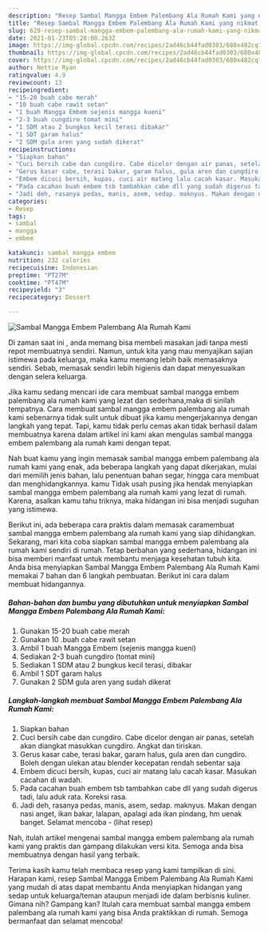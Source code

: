 ```yaml
---
description: "Resep Sambal Mangga Embem Palembang Ala Rumah Kami yang nikmat dan Mudah Dibuat"
title: "Resep Sambal Mangga Embem Palembang Ala Rumah Kami yang nikmat dan Mudah Dibuat"
slug: 629-resep-sambal-mangga-embem-palembang-ala-rumah-kami-yang-nikmat-dan-mudah-dibuat
date: 2021-01-23T05:28:08.263Z
image: https://img-global.cpcdn.com/recipes/2ad46cb44fad0303/680x482cq70/sambal-mangga-embem-palembang-ala-rumah-kami-foto-resep-utama.jpg
thumbnail: https://img-global.cpcdn.com/recipes/2ad46cb44fad0303/680x482cq70/sambal-mangga-embem-palembang-ala-rumah-kami-foto-resep-utama.jpg
cover: https://img-global.cpcdn.com/recipes/2ad46cb44fad0303/680x482cq70/sambal-mangga-embem-palembang-ala-rumah-kami-foto-resep-utama.jpg
author: Nettie Ryan
ratingvalue: 4.9
reviewcount: 13
recipeingredient:
- "15-20 buah cabe merah"
- "10 buah cabe rawit setan"
- "1 buah Mangga Embem sejenis mangga kueni"
- "2-3 buah cungdiro tomat mini"
- "1 SDM atau 2 bungkus kecil terasi dibakar"
- "1 SDT garam halus"
- "2 SDM gula aren yang sudah dikerat"
recipeinstructions:
- "Siapkan bahan"
- "Cuci bersih cabe dan cungdiro. Cabe dicelor dengan air panas, setelah akan diangkat masukkan cungdiro. Angkat dan tiriskan."
- "Gerus kasar cabe, terasi bakar, garam halus, gula aren dan cungdiro. Boleh dengan ulekan atau blender kecepatan rendah sebentar saja"
- "Embem dicuci bersih, kupas, cuci air matang lalu cacah kasar. Masukan cacahan di wadah."
- "Pada cacahan buah embem tsb tambahkan cabe dll yang sudah digerus tadi, lalu aduk rata. Koreksi rasa."
- "Jadi deh, rasanya pedas, manis, asem, sedap. maknyus. Makan dengan nasi anget, ikan bakar, lalapan, apalagi ada ikan pindang, hm uenak banget. Selamat mencoba           (lihat resep)"
categories:
- Resep
tags:
- sambal
- mangga
- embem

katakunci: sambal mangga embem 
nutrition: 232 calories
recipecuisine: Indonesian
preptime: "PT27M"
cooktime: "PT47M"
recipeyield: "3"
recipecategory: Dessert

---
```



![Sambal Mangga Embem Palembang Ala Rumah Kami](https://img-global.cpcdn.com/recipes/2ad46cb44fad0303/680x482cq70/sambal-mangga-embem-palembang-ala-rumah-kami-foto-resep-utama.jpg)

Di zaman  saat ini , anda memang bisa membeli masakan jadi tanpa mesti repot membuatnya sendiri. Namun, untuk kita yang mau menyajikan sajian istimewa pada keluarga, maka kamu memang lebih baik memasaknya sendiri. Sebab, memasak sendiri lebih higienis dan dapat menyesuaikan dengan selera keluarga.

Jika kamu sedang mencari ide cara membuat sambal mangga embem palembang ala rumah kami yang lezat dan sederhana,maka di sinilah tempatnya. Cara membuat sambal mangga embem palembang ala rumah kami  sebenarnya tidak sulit untuk dibuat jika kamu mengerjakannya dengan langkah yang tepat. Tapi, kamu tidak perlu cemas akan tidak berhasil dalam membuatnya 
karena dalam artikel ini kami akan mengulas sambal mangga embem palembang ala rumah kami dengan tepat.  



Nah buat kamu yang ingin memasak sambal mangga embem palembang ala rumah kami yang enak, ada beberapa langkah yang dapat dikerjakan, mulai dari memilih jenis bahan, lalu penentuan bahan segar, hingga cara membuat dan menghidangkannya. kamu Tidak usah pusing jika hendak menyiapkan sambal mangga embem palembang ala rumah kami yang lezat di rumah. Karena, asalkan kamu  tahu triknya, maka hidangan ini bisa menjadi suguhan yang istimewa.

Berikut ini, ada beberapa cara praktis  dalam memasak caramembuat sambal mangga embem palembang ala rumah kami yang siap dihidangkan. Sekarang, mari kita coba siapkan sambal mangga embem palembang ala rumah kami sendiri di rumah. Tetap berbahan yang sederhana, hidangan ini bisa memberi manfaat untuk membantu menjaga kesehatan tubuh kita. Anda bisa menyiapkan Sambal Mangga Embem Palembang Ala Rumah Kami memakai 7 bahan dan 6 langkah pembuatan. Berikut ini cara dalam membuat hidangannya.

<!--inarticleads1-->

##### Bahan-bahan dan bumbu yang dibutuhkan untuk menyiapkan Sambal Mangga Embem Palembang Ala Rumah Kami:

1. Gunakan 15-20 buah cabe merah
1. Gunakan 10 .buah cabe rawit setan
1. Ambil 1 buah Mangga Embem (sejenis mangga kueni)
1. Sediakan 2-3 buah cungdiro (tomat mini)
1. Sediakan 1 SDM atau 2 bungkus kecil terasi, dibakar
1. Ambil 1 SDT garam halus
1. Gunakan 2 SDM gula aren yang sudah dikerat




<!--inarticleads2-->

##### Langkah-langkah membuat Sambal Mangga Embem Palembang Ala Rumah Kami:

1. Siapkan bahan
1. Cuci bersih cabe dan cungdiro. Cabe dicelor dengan air panas, setelah akan diangkat masukkan cungdiro. Angkat dan tiriskan.
1. Gerus kasar cabe, terasi bakar, garam halus, gula aren dan cungdiro. Boleh dengan ulekan atau blender kecepatan rendah sebentar saja
1. Embem dicuci bersih, kupas, cuci air matang lalu cacah kasar. Masukan cacahan di wadah.
1. Pada cacahan buah embem tsb tambahkan cabe dll yang sudah digerus tadi, lalu aduk rata. Koreksi rasa.
1. Jadi deh, rasanya pedas, manis, asem, sedap. maknyus. Makan dengan nasi anget, ikan bakar, lalapan, apalagi ada ikan pindang, hm uenak banget. Selamat mencoba -           (lihat resep)




Nah, itulah artikel mengenai  sambal mangga embem palembang ala rumah kami  yang praktis dan gampang dilakukan versi kita. Semoga anda bisa membuatnya dengan hasil yang terbaik. 

Terima kasih kamu telah membaca resep yang kami tampilkan di sini. Harapan kami, resep  Sambal Mangga Embem Palembang Ala Rumah Kami yang mudah di atas dapat membantu Anda menyiapkan hidangan yang sedap untuk keluarga/teman ataupun menjadi ide dalam berbisnis kuliner. Gimana nih? Gampang kan? Itulah cara membuat sambal mangga embem palembang ala rumah kami yang bisa Anda praktikkan di rumah. Semoga bermanfaat dan selamat mencoba!

